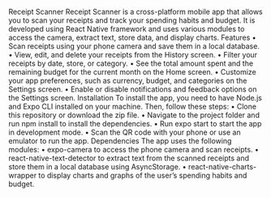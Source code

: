 Receipt Scanner
Receipt Scanner is a cross-platform mobile app that allows you to scan your receipts and track your spending habits and budget. It is developed using React Native framework and uses various modules to access the camera, extract text, store data, and display charts.
Features
•	Scan receipts using your phone camera and save them in a local database.
•	View, edit, and delete your receipts from the History screen.
•	Filter your receipts by date, store, or category.
•	See the total amount spent and the remaining budget for the current month on the Home screen.
•	Customize your app preferences, such as currency, budget, and categories on the Settings screen.
•	Enable or disable notifications and feedback options on the Settings screen.
Installation
To install the app, you need to have Node.js and Expo CLI installed on your machine. Then, follow these steps:
•	Clone this repository or download the zip file.
•	Navigate to the project folder and run npm install to install the dependencies.
•	Run expo start to start the app in development mode.
•	Scan the QR code with your phone or use an emulator to run the app.
Dependencies
The app uses the following modules:
•	expo-camera to access the phone camera and scan receipts.
•	react-native-text-detector to extract text from the scanned receipts and store them in a local database using AsyncStorage.
•	react-native-charts-wrapper to display charts and graphs of the user’s spending habits and budget.
